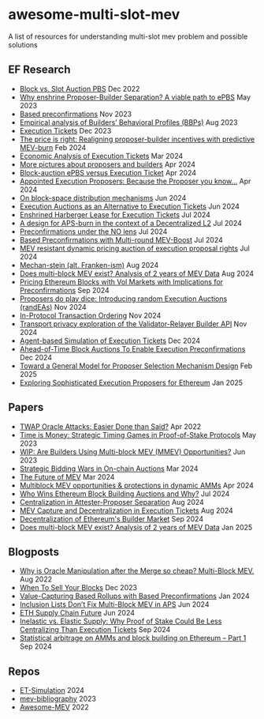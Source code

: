 # awesome-multi-slot-mev
A list of resources for understanding multi-slot mev problem and possible solutions

## EF Research
- [Block vs. Slot Auction PBS](https://mirror.xyz/julianma.eth/CPYI91s98cp9zKFkanKs_qotYzw09kWvouaAa9GXBrQ) Dec 2022
- [Why enshrine Proposer-Builder Separation? A viable path to ePBS](https://ethresear.ch/t/why-enshrine-proposer-builder-separation-a-viable-path-to-epbs/15710) May 2023
- [Based preconfirmations](https://ethresear.ch/t/based-preconfirmations/17353) Nov 2023
- [Empirical analysis of Builders’ Behavioral Profiles (BBPs)](https://ethresear.ch/t/empirical-analysis-of-builders-behavioral-profiles-bbps/16327) Aug 2023
- [Execution Tickets](https://ethresear.ch/t/execution-tickets/17944) Dec 2023
- [The price is right: Realigning proposer-builder incentives with predictive MEV-burn](https://ethresear.ch/t/the-price-is-right-realigning-proposer-builder-incentives-with-predictive-mev-burn/18656) Feb 2024
- [Economic Analysis of Execution Tickets](https://ethresear.ch/t/economic-analysis-of-execution-tickets/18894) Mar 2024
- [More pictures about proposers and builders](https://mirror.xyz/barnabe.eth/QJ6W0mmyOwjec-2zuH6lZb0iEI2aYFB9gE-LHWIMzjQ) Apr 2024
- [Block-auction ePBS versus Execution Ticket](https://ethresear.ch/t/block-auction-epbs-versus-execution-ticket/19232) Apr 2024
- [Appointed Execution Proposers: Because the Proposer you know…](https://ethresear.ch/t/appointed-execution-proposers-because-the-proposer-you-know/19284) Apr 2024
- [On block-space distribution mechanisms](https://ethresear.ch/t/on-block-space-distribution-mechanisms/19764) Jun 2024
- [Execution Auctions as an Alternative to Execution Tickets](https://ethresear.ch/t/execution-auctions-as-an-alternative-to-execution-tickets/19894) Jun 2024
- [Enshrined Harberger Lease for Execution Tickets](https://mirror.xyz/julianma.eth/TO_fODV1R1QampX9FVGOYP6m9WZAKckFsZjaj1dizTI) Jul 2024
- [A design for APS-burn in the context of a Decentralized L2](https://ethresear.ch/t/a-design-for-aps-burn-in-the-context-of-a-decentralized-l2/20146) Jul 2024
- [Preconfirmations under the NO lens](https://ethresear.ch/t/preconfirmations-under-the-no-lens/19975) Jul 2024
- [Based Preconfirmations with Multi-round MEV-Boost](https://ethresear.ch/t/based-preconfirmations-with-multi-round-mev-boost/20091) Jul 2024
- [MEV resistant dynamic pricing auction of execution proposal rights](https://ethresear.ch/t/mev-resistant-dynamic-pricing-auction-of-execution-proposal-rights/20024) Jul 2024
- [Mechan-stein (alt. Franken-ism)](https://ethresear.ch/t/mechan-stein-alt-franken-ism/20321) Aug 2024
- [Does multi-block MEV exist? Analysis of 2 years of MEV Data](https://ethresear.ch/t/does-multi-block-mev-exist-analysis-of-2-years-of-mev-data/20345) Aug 2024
- [Pricing Ethereum Blocks with Vol Markets with Implications for Preconfirmations](https://ethresear.ch/t/pricing-ethereum-blocks-with-vol-markets-with-implications-for-preconfirmations/20419) Sep 2024
- [Proposers do play dice: Introducing random Execution Auctions (randEAs)](https://ethresear.ch/t/proposers-do-play-dice-introducing-random-execution-auctions-randeas/20938) Nov 2024
- [In-Protocol Transaction Ordering](https://ethresear.ch/t/in-protocol-transaction-ordering/21084) Nov 2024
- [Transport privacy exploration of the Validator-Relayer Builder API](https://ethresear.ch/t/transport-privacy-exploration-of-the-validator-relayer-builder-api/21050) Nov 2024
- [Agent-based Simulation of Execution Tickets](https://ethresear.ch/t/agent-based-simulation-of-execution-tickets/21254) Dec 2024
- [Ahead-of-Time Block Auctions To Enable Execution Preconfirmations](https://ethresear.ch/t/ahead-of-time-block-auctions-to-enable-execution-preconfirmations/21345) Dec 2024
- [Toward a General Model for Proposer Selection Mechanism Design](https://ethresear.ch/t/toward-a-general-model-for-proposer-selection-mechanism-design/21790) Feb 2025
- [Exploring Sophisticated Execution Proposers for Ethereum](https://ethresear.ch/t/exploring-sophisticated-execution-proposers-for-ethereum/21386) Jan 2025


## Papers
- [TWAP Oracle Attacks: Easier Done than Said?](https://eprint.iacr.org/2022/445.pdf) Apr 2022
- [Time is Money: Strategic Timing Games in Proof-of-Stake Protocols](http://arxiv.org/abs/2305.09032) May 2023
- [WIP: Are Builders Using Multi-block MEV (MMEV) Opportunities?](https://arxiv.org/pdf/2303.04430) Jun 2023
- [Strategic Bidding Wars in On-chain Auctions](https://arxiv.org/pdf/2312.14510) Mar 2024
- [The Future of MEV](https://arxiv.org/pdf/2404.04262) Mar 2024
- [Multiblock MEV opportunities & protections in dynamic AMMs](https://arxiv.org/pdf/2404.15489) Apr 2024
- [Who Wins Ethereum Block Building Auctions and Why?](https://arxiv.org/pdf/2407.13931) Jul 2024
- [Centralization in Attester-Proposer Separation](https://arxiv.org/pdf/2408.03116) Aug 2024
- [MEV Capture and Decentralization in Execution Tickets](http://arxiv.org/abs/2408.11255) Aug 2024
- [Decentralization of Ethereum's Builder Market](https://arxiv.org/abs/2405.01329v3) Sep 2024
- [Does multi-block MEV exist? Analysis of 2 years of MEV Data](https://arxiv.org/pdf/2501.12827) Jan 2025

## Blogposts
- [Why is Oracle Manipulation after the Merge so cheap? Multi-Block MEV.](https://www.chainsecurity.com/blog/oracle-manipulation-after-merge)  Aug 2022
- [When To Sell Your Blocks](https://collective.flashbots.net/t/when-to-sell-your-blocks/2814) Dec 2023
- [Value-Capturing Based Rollups with Based Preconfirmations](https://collective.flashbots.net/t/value-capturing-based-rollups-with-based-preconfirmations/2884) Jan 2024
- [Inclusion Lists Don’t Fix Multi-Block MEV in APS](https://x.com/_charlienoyes/status/1806186662327689441) Jun 2024
- [ETH Supply Chain Future](https://x.com/jon_charb/status/1805802838028960150) Jun 2024
- [Inelastic vs. Elastic Supply: Why Proof of Stake Could Be Less Centralizing Than Execution Tickets](https://collective.flashbots.net/t/inelastic-vs-elastic-supply-why-proof-of-stake-could-be-less-centralizing-than-execution-tickets/3816) Sep 2024
- [Statistical arbitrage on AMMs and block building on Ethereum – Part 1](https://greenfield.xyz/2024/09/10/statistical-arbitrage-on-amms-and-block-building-on-ethereum-part-1/) Sep 2024

## Repos
- [ET-Simulation](https://github.com/ephema/ET-Simulation) 2024
- [mev-bibliography](https://github.com/michaelneuder/mev-bibliography) 2023
- [Awesome-MEV](https://github.com/0xemperor/Awesome-MEV) 2022












